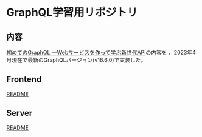 # GraphQL学習用リポジトリ

## 内容
[初めてのGraphQL ―Webサービスを作って学ぶ新世代API](https://www.oreilly.co.jp//books/9784873118932/)の内容を 、2023年4月現在で最新のGraphQLバージョン(v16.6.0)で実装した。

## Frontend
[README](./frontend/README.md)

## Server
[README](./server/README.md)
